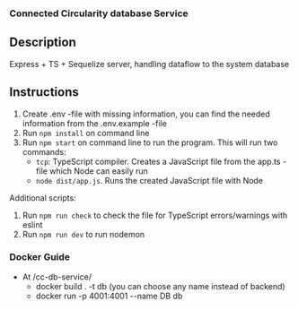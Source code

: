 ### Connected Circularity database Service

## Description

Express + TS + Sequelize server, handling dataflow to the system database

## Instructions

1. Create .env -file with missing information, you can find the needed information from the .env.example -file
2. Run `npm install` on command line
3. Run `npm start` on command line to run the program. This will run two commands:
   - `tcp`: TypeScript compiler. Creates a JavaScript file from the app.ts -file which Node can easily run
   - `node dist/app.js`. Runs the created JavaScript file with Node

Additional scripts:

1. Run `npm run check` to check the file for TypeScript errors/warnings with eslint
2. Run `npm run dev` to run nodemon

### Docker Guide 
- At /cc-db-service/ 
  - docker build . -t db (you can choose any name instead of backend)
  - docker run -p 4001:4001 --name DB db 